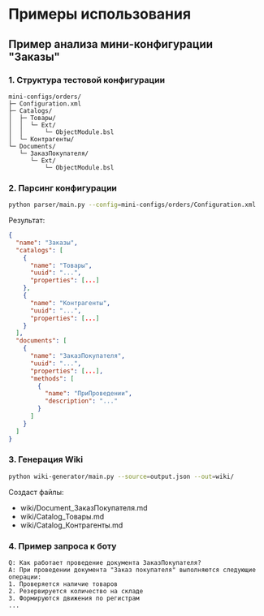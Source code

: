 # Примеры использования

## Пример анализа мини-конфигурации "Заказы"

### 1. Структура тестовой конфигурации
```
mini-configs/orders/
├─ Configuration.xml
├─ Catalogs/
│  ├─ Товары/
│  │  └─ Ext/
│  │      └─ ObjectModule.bsl
│  └─ Контрагенты/
└─ Documents/
   └─ ЗаказПокупателя/
      └─ Ext/
          └─ ObjectModule.bsl
```

### 2. Парсинг конфигурации
```bash
python parser/main.py --config=mini-configs/orders/Configuration.xml
```

Результат:
```json
{
  "name": "Заказы",
  "catalogs": [
    {
      "name": "Товары",
      "uuid": "...",
      "properties": [...]
    },
    {
      "name": "Контрагенты",
      "uuid": "...",
      "properties": [...]
    }
  ],
  "documents": [
    {
      "name": "ЗаказПокупателя",
      "uuid": "...",
      "properties": [...],
      "methods": [
        {
          "name": "ПриПроведении",
          "description": "..."
        }
      ]
    }
  ]
}
```

### 3. Генерация Wiki
```bash
python wiki-generator/main.py --source=output.json --out=wiki/
```

Создаст файлы:
- wiki/Document_ЗаказПокупателя.md
- wiki/Catalog_Товары.md
- wiki/Catalog_Контрагенты.md

### 4. Пример запроса к боту
```
Q: Как работает проведение документа ЗаказПокупателя?
A: При проведении документа "Заказ покупателя" выполняются следующие операции:
1. Проверяется наличие товаров
2. Резервируется количество на складе
3. Формируются движения по регистрам
...
